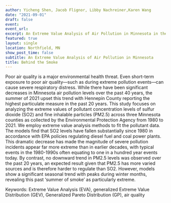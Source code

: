 ```yaml
---
author: Yicheng Shen, Jacob Flignor, Libby Nachreiner,Karen Wang
date: "2021-09-01"
draft: false
event: 
event_url: 
excerpt: An Extreme Value Analysis of Air Pollution in Minnesota in the summer of 2021
featured: true
layout: single
location: Northfield, MN
show_post_time: false
subtitle: An Extreme Value Analysis of Air Pollution in Minnesota
title: Behind the Smoke 
---
```


Poor air quality is a major environmental health threat. Even short-term exposure to poor air quality—such as during extreme pollution events—can cause severe respiratory distress. While there have been significant decreases in Minnesota air pollution levels over the past 40 years, the summer of 2021 upset this trend with Hennepin County reporting the highest particulate measure in the past 20 years. This study focuses on analyzing the extreme values of pollutant concentration levels of sulfur dioxide (SO2) and fine inhalable particles (PM2.5) across three Minnesota counties as collected by the Environmental Protection Agency from 1980 to 2021. We employ extreme value analysis methods to fit the pollutant data. The models find that SO2 levels have fallen substantially since 1980 in accordance with EPA policies regulating diesel fuel and coal power plants. This dramatic decrease has made the magnitude of severe pollution incidents appear far more extreme than in earlier decades, with typical events in the 1980-1990s often equating to one in a hundred year events today. By contrast, no downward trend in PM2.5 levels was observed over the past 20 years, an expected result given that PM2.5 has more varied sources and is therefore harder to regulate than SO2. However, models show a significant seasonal trend with peaks during winter months, revealing this past ‘summer of smoke’ as particularly extreme.


Keywords: Extreme Value Analysis (EVA), generalized Extreme Value Distribution (GEV), Generalized Pareto Distribution (GP), air quality